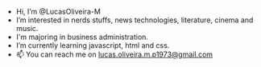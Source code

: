 -  Hi, I’m @LucasOliveira-M
-  I’m interested in nerds stuffs, news technologies, literature, cinema and music. 
- I'm majoring in business administration.
- I’m currently learning javascript, html and css. 
- 📫 You can reach me on lucas.oliveira.m.p1973@gmail.com

<!---
LucasOliveira-M/LucasOliveira-M is a ✨ special ✨ repository because its `README.md` (this file) appears on your GitHub profile.
You can click the Preview link to take a look at your changes.
--->
